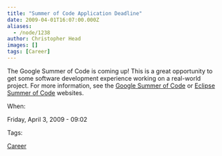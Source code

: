 ```yaml
---
title: "Summer of Code Application Deadline"
date: 2009-04-01T16:07:00.000Z
aliases:
  - /node/1238
author: Christopher Head
images: []
tags: [Career]
---
```


The Google Summer of Code is coming up! This is a great opportunity to get some software development experience working on a real-world project. For more information, see the [Google Summer of Code](https://code.google.com/soc) or [Eclipse Summer of Code](https://eclipse.org/soc) websites.

When: 

Friday, April 3, 2009 - 09:02

Tags: 

[Career](/career)
